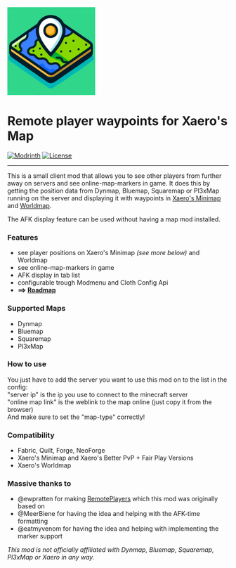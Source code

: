 <img src="fabric/src/main/resources/assets/remote_player_waypoints_for_xaero/icon.png" alt="icon" style="float: none; margin-right: 10px;" width="200" height="auto" />

# Remote player waypoints for Xaero's Map

<a href="https://modrinth.com/mod/remote-player-waypoints-for-xaeros-map"><img src="https://img.shields.io/modrinth/dt/remote-player-waypoints-for-xaeros-map?logo=modrinth&label=&suffix=%20&style=flat&color=242629&labelColor=5ca424&logoColor=1c1c1c" alt="Modrinth"></a>
<a href="https://github.com/thebuildcraft/RemotePlayerWaypointsForXaero/blob/main/LICENSE"><img src="https://img.shields.io/github/license/thebuildcraft/RemotePlayerWaypointsForXaero?style=flat&color=900c3f" alt="License"></a>

---

This is a small client mod that allows you to see other players from further away on servers and see online-map-markers in game.
It does this by getting the position data from Dynmap, Bluemap, Squaremap or Pl3xMap running on the server and displaying it with waypoints in [Xaero's Minimap](https://modrinth.com/mod/xaeros-minimap) and [Worldmap](https://modrinth.com/mod/xaeros-world-map).

The AFK display feature can be used without having a map mod installed.

### Features
- see player positions on Xaero's Minimap _(see more below)_ and Worldmap
- see online-map-markers in game
- AFK display in tab list
- configurable trough Modmenu and Cloth Config Api
- **==> [Roadmap](https://github.com/users/thebuildcraft/projects/1)**

### Supported Maps
- Dynmap
- Bluemap
- Squaremap
- Pl3xMap

### How to use
You just have to add the server you want to use this mod on to the list in the config:<br>
"server ip" is the ip you use to connect to the minecraft server<br>
"online map link" is the weblink to the map online  (just copy it from the browser)<br>
And make sure to set the "map-type" correctly!

### Compatibility
- Fabric, Quilt, Forge, NeoForge
- Xaero's Minimap and Xaero's Better PvP + Fair Play Versions
- Xaero's Worldmap

### Massive thanks to
- @ewpratten for making [RemotePlayers](https://github.com/ewpratten/remoteplayers) which this mod was originally based on
- @MeerBiene for having the idea and helping with the AFK-time formatting
- @eatmyvenom for having the idea and helping with implementing the marker support

_This mod is not officially affiliated with Dynmap, Bluemap, Squaremap, Pl3xMap or Xaero in any way._
